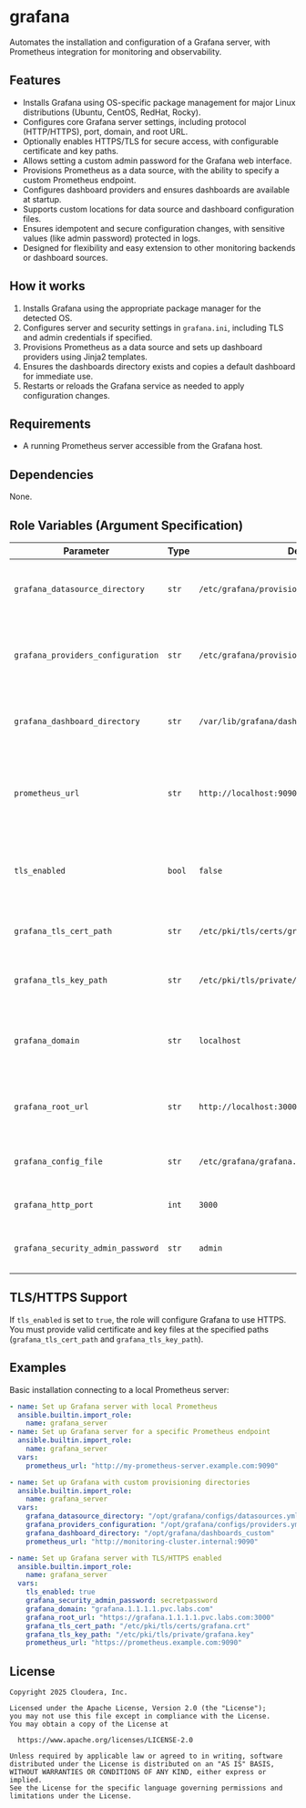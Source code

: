 
# grafana

Automates the installation and configuration of a Grafana server, with Prometheus integration for monitoring and observability.

## Features

- Installs Grafana using OS-specific package management for major Linux distributions (Ubuntu, CentOS, RedHat, Rocky).
- Configures core Grafana server settings, including protocol (HTTP/HTTPS), port, domain, and root URL.
- Optionally enables HTTPS/TLS for secure access, with configurable certificate and key paths.
- Allows setting a custom admin password for the Grafana web interface.
- Provisions Prometheus as a data source, with the ability to specify a custom Prometheus endpoint.
- Configures dashboard providers and ensures dashboards are available at startup.
- Supports custom locations for data source and dashboard configuration files.
- Ensures idempotent and secure configuration changes, with sensitive values (like admin password) protected in logs.
- Designed for flexibility and easy extension to other monitoring backends or dashboard sources.

## How it works

1. Installs Grafana using the appropriate package manager for the detected OS.
2. Configures server and security settings in `grafana.ini`, including TLS and admin credentials if specified.
3. Provisions Prometheus as a data source and sets up dashboard providers using Jinja2 templates.
4. Ensures the dashboards directory exists and copies a default dashboard for immediate use.
5. Restarts or reloads the Grafana service as needed to apply configuration changes.

## Requirements

- A running Prometheus server accessible from the Grafana host.

## Dependencies

None.

## Role Variables (Argument Specification)

| Parameter                        | Type | Default Value                                   | Description                                                               |
|----------------------------------|------|-------------------------------------------------|---------------------------------------------------------------------------|
| `grafana_datasource_directory`   | `str` | `/etc/grafana/provisioning/datasources/automatic.yml` | Location of the Grafana data sources configuration file.                 |
| `grafana_providers_configuration`| `str` | `/etc/grafana/provisioning/dashboards/providers.yml`  | Location of the Grafana dashboard provider configurations file.          |
| `grafana_dashboard_directory`    | `str` | `/var/lib/grafana/dashboards`                        | Location of the Grafana dashboard configurations directory.              |
| `prometheus_url`                 | `str` | `http://localhost:9090`                             | URL (host:port) to the Prometheus server that Grafana will connect to.   |
| `tls_enabled`                    | `bool`| `false`                                              | Enable or disable TLS/SSL for Grafana (HTTPS support).                   |
| `grafana_tls_cert_path`          | `str` | `/etc/pki/tls/certs/grafana.crt`                     | Path to the TLS certificate file for Grafana.                            |
| `grafana_tls_key_path`           | `str` | `/etc/pki/tls/private/grafana.key`                   | Path to the TLS private key file for Grafana.                            |
| `grafana_domain`                 | `str` | `localhost`                                          | Domain name for the Grafana server (used in server configuration).       |
| `grafana_root_url`               | `str` | `http://localhost:3000`                              | The root URL for accessing Grafana (used in server configuration).       |
| `grafana_config_file`            | `str` | `/etc/grafana/grafana.ini`                           | Path to the main Grafana configuration file.                             |
| `grafana_http_port`              | `int` | `3000`                                               | HTTP port for Grafana to listen on.                                      |
| `grafana_security_admin_password`| `str` | `admin`                                              | Admin password for Grafana web interface.                                 |


## TLS/HTTPS Support

If `tls_enabled` is set to `true`, the role will configure Grafana to use HTTPS. You must provide valid certificate and key files at the specified paths (`grafana_tls_cert_path` and `grafana_tls_key_path`).

## Examples

Basic installation connecting to a local Prometheus server:

```yaml
- name: Set up Grafana server with local Prometheus
  ansible.builtin.import_role:
    name: grafana_server
- name: Set up Grafana server for a specific Prometheus endpoint
  ansible.builtin.import_role:
    name: grafana_server
  vars:
    prometheus_url: "http://my-prometheus-server.example.com:9090"

- name: Set up Grafana with custom provisioning directories
  ansible.builtin.import_role:
    name: grafana_server
  vars:
    grafana_datasource_directory: "/opt/grafana/configs/datasources.yml"
    grafana_providers_configuration: "/opt/grafana/configs/providers.yml"
    grafana_dashboard_directory: "/opt/grafana/dashboards_custom"
    prometheus_url: "http://monitoring-cluster.internal:9090"

- name: Set up Grafana server with TLS/HTTPS enabled
  ansible.builtin.import_role:
    name: grafana_server
  vars:
    tls_enabled: true
    grafana_security_admin_password: secretpassword
    grafana_domain: "grafana.1.1.1.1.pvc.labs.com"
    grafana_root_url: "https://grafana.1.1.1.1.pvc.labs.com:3000"
    grafana_tls_cert_path: "/etc/pki/tls/certs/grafana.crt"
    grafana_tls_key_path: "/etc/pki/tls/private/grafana.key"
    prometheus_url: "https://prometheus.example.com:9090"

```

## License

```
Copyright 2025 Cloudera, Inc.

Licensed under the Apache License, Version 2.0 (the "License");
you may not use this file except in compliance with the License.
You may obtain a copy of the License at

  https://www.apache.org/licenses/LICENSE-2.0

Unless required by applicable law or agreed to in writing, software
distributed under the License is distributed on an "AS IS" BASIS,
WITHOUT WARRANTIES OR CONDITIONS OF ANY KIND, either express or implied.
See the License for the specific language governing permissions and
limitations under the License.
```
